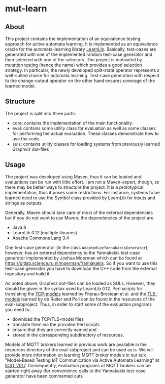# mut-learn

## About

This project contains the implementation of an equivalence testing approach for active automata learning.
It is implemented as an equivalence oracle for the automata-learning library [LearnLib](http://learnlib.de/).
Basically, test-cases are generated with one of the implemented random test-case generator and then 
selected with one of the selectors. The project is motivated by mutation testing (hence the name) which
provides a good selection strategy. In particular, the newly developed split-state operator represents 
a well-suited choice for automata learning. Test-case generation with respect to the change-output operator on the other
hand ensures coverage of the learned model.

## Structure 
The project is split into three parts:
* core: contains the implementation of the main functionality. 
* eval: contains some utility class for evaluation as well as some classes for performing the actual evaluation. These classes demonstrate how to use the code.
* suls: contains utility classes for loading systems from previously learned Graphviz dot-files

## Usage
The project was developed using Maven, thus it can be loaded and evaluations can be run with little effort. 
I am not a Maven-expert, though, so there may be better ways to structure the project.
It is a prototypical implementation, thus it poses some restrictions. For instance, systems to be learned need to 
use the Symbol class provided by LearnLib for inputs and strings as outputs.  

Generally, Maven should take care of most of the external dependencies but if you do not want to use Maven, the dependencies of the project are:
* Java 8
* LearnLib 0.12 (multiple libraries)
* Apache Commons Lang 3.4 

One test-case generator (in the class `AdaptedLeeYannakakisGenerator`), however, has an external dependency to the Yannakakis test-case generator implemented by Joshua Moerman
which can be found at https://gitlab.science.ru.nl/moerman/Yannakakis. So if you want to use this test-case generator you have to download the C++ code from the external repository
and build it.

As noted above, Graphviz dot-files can be loaded as SULs. However, they should be given in the syntax used by LearnLib 0.12.
Perl scripts for translating the [TCP-models](http://www.sws.cs.ru.nl/publications/papers/fvaan/FJV16/) learned by Fiterau-Brostean et al. 
and the [TLS-models](http://www.cs.ru.nl/J.deRuiter/download/usenix15.zip) learned by de Ruiter and Poll can be 
found in the resources of the eval-subproject. 
Thus, in order to start some of the evaluation programs you need to:
* download the TCP/TLS-model files
* translate them via the provided Perl scripts  
* ensure that they are correctly named and 
* stored in the corresponding subdirectory of resources. 

Models of MQTT brokers learned in previous work are available in the resources directory of the eval-subproject and can be 
used as is. We will provide more information on learning MQTT broker models in our talk "Model-Based Testing IoT Communication via Active Automata Learning" 
at [ICST 2017](http://aster.or.jp/conference/icst2017/program/accepted.html).
Consequently, evaluation programs of MQTT brokers can be started right away (for convenience calls to the Yannakakis test-case generator have been commented out).
